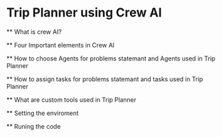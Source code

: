 # Trip Planner using Crew AI



** What is crew AI?

** Four Important elements in Crew AI

** How to choose Agents for problems statemant and Agents used in Trip Planner

** How to assign tasks for problems statemant and tasks used in Trip Planner

** What are custom tools used in Trip Planner

** Setting the enviroment 

** Runing the code



